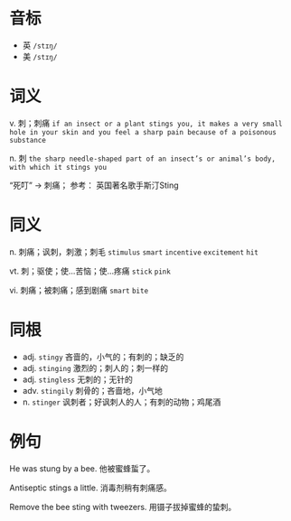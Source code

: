 # 音标

- 英 `/stɪŋ/`
- 美 `/stɪŋ/`

# 词义

v. 刺；刺痛
`if an insect or a plant stings you, it makes a very small hole in your skin and you feel a sharp pain because of a poisonous substance`

n. 刺
`the sharp needle-shaped part of an insect’s or animal’s body, with which it stings you`



“死叮” → 刺痛； 参考： 英国著名歌手斯汀Sting

# 同义

n. 刺痛；讽刺，刺激；刺毛
`stimulus` `smart` `incentive` `excitement` `hit`

vt. 刺；驱使；使…苦恼；使…疼痛
`stick` `pink`

vi. 刺痛；被刺痛；感到剧痛
`smart` `bite`

# 同根

- adj. `stingy` 吝啬的，小气的；有刺的；缺乏的
- adj. `stinging` 激烈的；刺人的；刺一样的
- adj. `stingless` 无刺的；无针的
- adv. `stingily` 刺骨的；吝啬地，小气地
- n. `stinger` 讽刺者；好讽刺人的人；有刺的动物；鸡尾酒

# 例句

He was stung by a bee.
他被蜜蜂蜇了。

Antiseptic stings a little.
消毒剂稍有刺痛感。

Remove the bee sting with tweezers.
用镊子拔掉蜜蜂的蛰刺。



